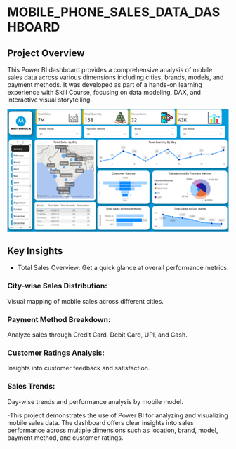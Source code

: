 # MOBILE_PHONE_SALES_DATA_DASHBOARD

## Project Overview
This Power BI dashboard provides a comprehensive analysis of mobile sales data across various dimensions including cities, brands, models, and payment methods. It was developed as part of a hands-on learning experience with Skill Course, focusing on data modeling, DAX, and interactive visual storytelling.

![Microsoft_PowerBI_Dashboard](PowerBI.PNG)

## Key Insights
- Total Sales Overview:
Get a quick glance at overall performance metrics.

### City-wise Sales Distribution:
Visual mapping of mobile sales across different cities.

### Payment Method Breakdown:
Analyze sales through Credit Card, Debit Card, UPI, and Cash.

### Customer Ratings Analysis:
Insights into customer feedback and satisfaction.

### Sales Trends:
Day-wise trends and performance analysis by mobile model.

-This project demonstrates the use of Power BI for analyzing and visualizing mobile sales data. The dashboard offers clear insights into sales performance across multiple dimensions such as location, brand, model, payment method, and customer ratings.
